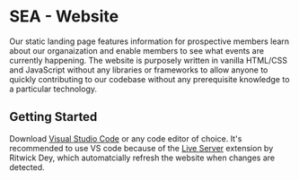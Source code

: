 # SEA - Website
Our static landing page features information for prospective members learn about our organaization and enable members to see what events are currently happening. The website is purposely written in vanilla HTML/CSS and JavaScript without any libraries or frameworks to allow anyone to quickly contributing to our codebase without any prerequisite knowledge to a particular technology.

## Getting Started
Download [Visual Studio Code](https://code.visualstudio.com/download) or any code editor of choice. It's recommended to use VS code because of the [Live Server](https://marketplace.visualstudio.com/items?itemName=ritwickdey.LiveServer) extension by Ritwick Dey, which automatcially refresh the website when changes are detected.